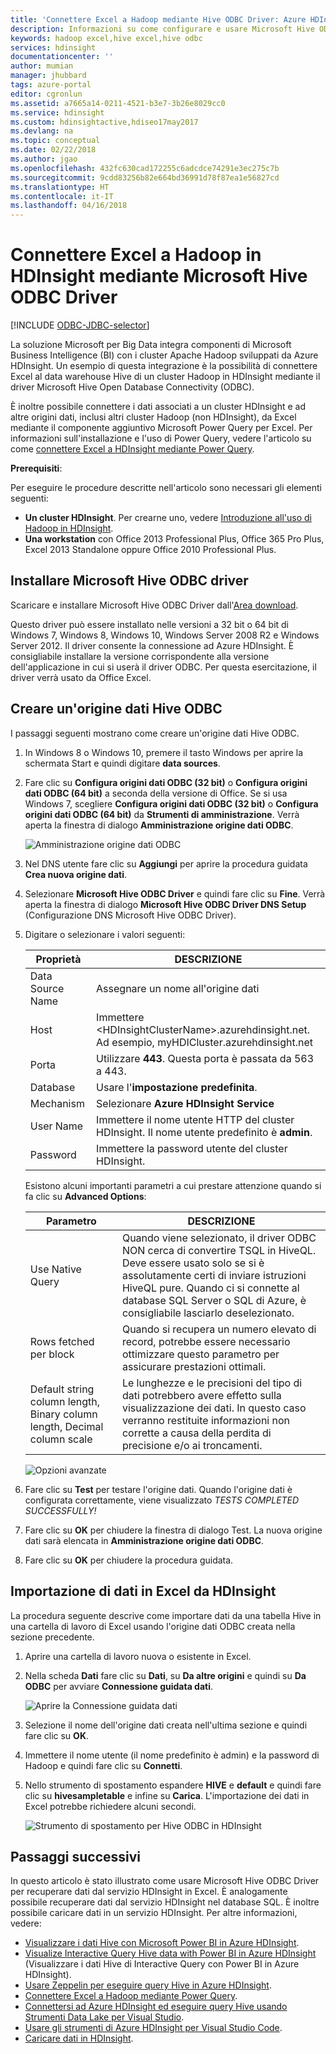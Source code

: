 ```yaml
---
title: 'Connettere Excel a Hadoop mediante Hive ODBC Driver: Azure HDInsight | Microsoft Docs'
description: Informazioni su come configurare e usare Microsoft Hive ODBC Driver per Excel per eseguire query su dati nei cluster HDInsight da Microsoft Excel.
keywords: hadoop excel,hive excel,hive odbc
services: hdinsight
documentationcenter: ''
author: mumian
manager: jhubbard
tags: azure-portal
editor: cgronlun
ms.assetid: a7665a14-0211-4521-b3e7-3b26e8029cc0
ms.service: hdinsight
ms.custom: hdinsightactive,hdiseo17may2017
ms.devlang: na
ms.topic: conceptual
ms.date: 02/22/2018
ms.author: jgao
ms.openlocfilehash: 432fc630cad172255c6adcdce74291e3ec275c7b
ms.sourcegitcommit: 9cdd83256b82e664bd36991d78f87ea1e56827cd
ms.translationtype: HT
ms.contentlocale: it-IT
ms.lasthandoff: 04/16/2018
---
```

# <a name="connect-excel-to-hadoop-in-azure-hdinsight-with-the-microsoft-hive-odbc-driver"></a>Connettere Excel a Hadoop in HDInsight mediante Microsoft Hive ODBC Driver

[!INCLUDE [ODBC-JDBC-selector](../../../includes/hdinsight-selector-odbc-jdbc.md)]

La soluzione Microsoft per Big Data integra componenti di Microsoft Business Intelligence (BI) con i cluster Apache Hadoop sviluppati da Azure HDInsight. Un esempio di questa integrazione è la possibilità di connettere Excel al data warehouse Hive di un cluster Hadoop in HDInsight mediante il driver Microsoft Hive Open Database Connectivity (ODBC).

È inoltre possibile connettere i dati associati a un cluster HDInsight e ad altre origini dati, inclusi altri cluster Hadoop (non HDInsight), da Excel mediante il componente aggiuntivo Microsoft Power Query per Excel. Per informazioni sull'installazione e l'uso di Power Query, vedere l'articolo su come [connettere Excel a HDInsight mediante Power Query][hdinsight-power-query].



**Prerequisiti**:

Per eseguire le procedure descritte nell'articolo sono necessari gli elementi seguenti:

* **Un cluster HDInsight**. Per crearne uno, vedere [Introduzione all'uso di Hadoop in HDInsight](apache-hadoop-linux-tutorial-get-started.md).
* **Una workstation** con Office 2013 Professional Plus, Office 365 Pro Plus, Excel 2013 Standalone oppure Office 2010 Professional Plus.

## <a name="install-microsoft-hive-odbc-driver"></a>Installare Microsoft Hive ODBC driver
Scaricare e installare Microsoft Hive ODBC Driver dall'[Area download][hive-odbc-driver-download].

Questo driver può essere installato nelle versioni a 32 bit o 64 bit di Windows 7, Windows 8, Windows 10, Windows Server 2008 R2 e Windows Server 2012. Il driver consente la connessione ad Azure HDInsight. È consigliabile installare la versione corrispondente alla versione dell'applicazione in cui si userà il driver ODBC. Per questa esercitazione, il driver verrà usato da Office Excel.

## <a name="create-hive-odbc-data-source"></a>Creare un'origine dati Hive ODBC
I passaggi seguenti mostrano come creare un'origine dati Hive ODBC.

1. In Windows 8 o Windows 10, premere il tasto Windows per aprire la schermata Start e quindi digitare **data sources**.
2. Fare clic su **Configura origini dati ODBC (32 bit)** o **Configura origini dati ODBC (64 bit)** a seconda della versione di Office. Se si usa Windows 7, scegliere **Configura origini dati ODBC (32 bit)** o **Configura origini dati ODBC (64 bit)** da **Strumenti di amministrazione**. Verrà aperta la finestra di dialogo **Amministrazione origine dati ODBC**.
   
    ![Amministrazione origine dati ODBC](./media/apache-hadoop-connect-excel-hive-odbc-driver/HDI.SimbaHiveOdbc.DataSourceAdmin1.png "Configurare un DSN usando l'amministrazione origine dati ODBC")

3. Nel DNS utente fare clic su **Aggiungi** per aprire la procedura guidata **Crea nuova origine dati**.
4. Selezionare **Microsoft Hive ODBC Driver** e quindi fare clic su **Fine**. Verrà aperta la finestra di dialogo **Microsoft Hive ODBC Driver DNS Setup** (Configurazione DNS Microsoft Hive ODBC Driver).
5. Digitare o selezionare i valori seguenti:
   
   | Proprietà | DESCRIZIONE |
   | --- | --- |
   |  Data Source Name |Assegnare un nome all'origine dati |
   |  Host |Immettere &lt;HDInsightClusterName>.azurehdinsight.net. Ad esempio, myHDICluster.azurehdinsight.net |
   |  Porta |Utilizzare <strong>443</strong>. Questa porta è passata da 563 a 443. |
   |  Database |Usare l'<strong>impostazione predefinita</strong>. |
   |  Mechanism |Selezionare <strong>Azure HDInsight Service</strong> |
   |  User Name |Immettere il nome utente HTTP del cluster HDInsight. Il nome utente predefinito è <strong>admin</strong>. |
   |  Password |Immettere la password utente del cluster HDInsight. |
   
    </table>
   
    Esistono alcuni importanti parametri a cui prestare attenzione quando si fa clic su **Advanced Options**:
   
   | Parametro | DESCRIZIONE |
   | --- | --- |
   |  Use Native Query |Quando viene selezionato, il driver ODBC NON cerca di convertire TSQL in HiveQL. Deve essere usato solo se si è assolutamente certi di inviare istruzioni HiveQL pure. Quando ci si connette al database SQL Server o SQL di Azure, è consigliabile lasciarlo deselezionato. |
   |  Rows fetched per block |Quando si recupera un numero elevato di record, potrebbe essere necessario ottimizzare questo parametro per assicurare prestazioni ottimali. |
   |  Default string column length, Binary column length, Decimal column scale |Le lunghezze e le precisioni del tipo di dati potrebbero avere effetto sulla visualizzazione dei dati. In questo caso verranno restituite informazioni non corrette a causa della perdita di precisione e/o ai troncamenti. |

    ![Opzioni avanzate](./media/apache-hadoop-connect-excel-hive-odbc-driver/HDI.HiveOdbc.DataSource.AdvancedOptions1.png "Opzioni di configurazione DSN avanzate")

1. Fare clic su **Test** per testare l'origine dati. Quando l'origine dati è configurata correttamente, viene visualizzato *TESTS COMPLETED SUCCESSFULLY!*
2. Fare clic su **OK** per chiudere la finestra di dialogo Test. La nuova origine dati sarà elencata in **Amministrazione origine dati ODBC**.
3. Fare clic su **OK** per chiudere la procedura guidata.

## <a name="import-data-into-excel-from-hdinsight"></a>Importazione di dati in Excel da HDInsight
La procedura seguente descrive come importare dati da una tabella Hive in una cartella di lavoro di Excel usando l'origine dati ODBC creata nella sezione precedente.

1. Aprire una cartella di lavoro nuova o esistente in Excel.
2. Nella scheda **Dati** fare clic su **Dati**, su **Da altre origini** e quindi su **Da ODBC** per avviare **Connessione guidata dati**.
   
    ![Aprire la Connessione guidata dati](./media/apache-hadoop-connect-excel-hive-odbc-driver/HDI.SimbaHiveOdbc.Excel.DataConnection1.png "Aprire la Connessione guidata dati")
4. Selezione il nome dell'origine dati creata nell'ultima sezione e quindi fare clic su **OK**.
5. Immettere il nome utente (il nome predefinito è admin) e la password di Hadoop e quindi fare clic su **Connetti**.
6. Nello strumento di spostamento espandere **HIVE** e **default** e quindi fare clic su **hivesampletable** e infine su **Carica**. L'importazione dei dati in Excel potrebbe richiedere alcuni secondi.

    ![Strumento di spostamento per Hive ODBC in HDInsight](./media/apache-hadoop-connect-excel-hive-odbc-driver/hdinsight.hive.odbc.navigator.png "Aprire Connessione guidata dati")


## <a name="next-steps"></a>Passaggi successivi
In questo articolo è stato illustrato come usare Microsoft Hive ODBC Driver per recuperare dati dal servizio HDInsight in Excel. È analogamente possibile recuperare dati dal servizio HDInsight nel database SQL. È inoltre possibile caricare dati in un servizio HDInsight. Per altre informazioni, vedere:

* [Visualizzare i dati Hive con Microsoft Power BI in Azure HDInsight](apache-hadoop-connect-hive-power-bi.md).
* [Visualize Interactive Query Hive data with Power BI in Azure HDInsight](../interactive-query/apache-hadoop-connect-hive-power-bi-directquery.md) (Visualizzare i dati Hive di Interactive Query con Power BI in Azure HDInsight).
* [Usare Zeppelin per eseguire query Hive in Azure HDInsight](./../hdinsight-connect-hive-zeppelin.md).
* [Connettere Excel a Hadoop mediante Power Query](apache-hadoop-connect-excel-power-query.md).
* [Connettersi ad Azure HDInsight ed eseguire query Hive usando Strumenti Data Lake per Visual Studio](apache-hadoop-visual-studio-tools-get-started.md).
* [Usare gli strumenti di Azure HDInsight per Visual Studio Code](../hdinsight-for-vscode.md).
* [Caricare dati in HDInsight](./../hdinsight-upload-data.md).

[hdinsight-use-sqoop]:hdinsight-use-sqoop.md
[hdinsight-analyze-flight-data]: hdinsight-analyze-flight-delay-data.md
[hdinsight-use-hive]:hdinsight-use-hive.md
[hdinsight-upload-data]: ../hdinsight-upload-data.md
[hdinsight-power-query]: ../hdinsight-connect-excel-power-query.md
[hive-odbc-driver-download]: http://go.microsoft.com/fwlink/?LinkID=286698


